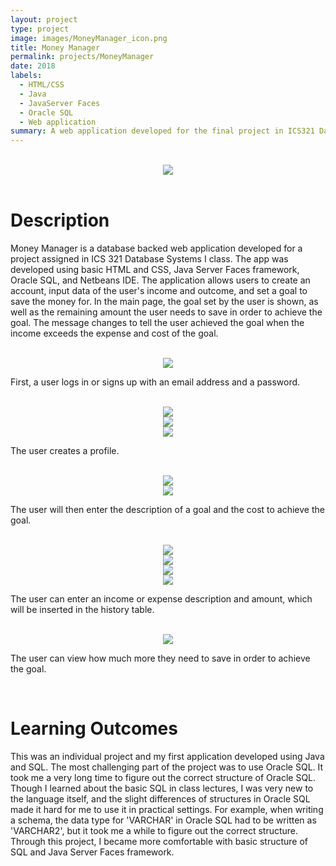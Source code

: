 ```yaml
---
layout: project
type: project
image: images/MoneyManager_icon.png
title: Money Manager
permalink: projects/MoneyManager
date: 2018
labels:
  - HTML/CSS
  - Java
  - JavaServer Faces
  - Oracle SQL
  - Web application
summary: A web application developed for the final project in ICS321 Database Systems I class. 
---
```

<br>

<div align="middle"><img class="ui image" src="../images/MoneyManager_LandingPage.png"></div>
  
<br>

<h1>Description</h1>
<p>
Money Manager is a database backed web application developed for a project assigned in ICS 321 Database Systems I class. 
The app was developed using basic HTML and CSS, Java Server Faces framework, Oracle SQL, and Netbeans IDE. 
The application allows users to create an account, input data of the user's income and outcome, and set a goal to save the money for. 
In the main page, the goal set by the user is shown, as well as the remaining amount the user needs to save in order to achieve the goal. 
The message changes to tell the user achieved the goal when the income exceeds the expense and cost of the goal.
</p>

<br>

<div align="middle"><img class="ui image" src="../images/MoneyManager_Login.png"></div>
<p>
First, a user logs in or signs up with an email address and a password.
</p>

<br>

<div align="middle"><img class="ui image" src="../images/MoneyManager_CreateAccount.png"></div>
<div align="middle"><img class="ui image" src="../images/MoneyManager_Profile.png"></div>
<div align="middle"><img class="ui image" src="../images/MoneyManager_UserHome.png"></div>
<p>
The user creates a profile.
</p>

<br>

<div align="middle"><img class="ui image" src="../images/MoneyManager_SetGoal.png"></div>
<div align="middle"><img class="ui image" src="../images/MoneyManager_UserHome2.png"></div>
<p>
The user will then enter the description of a goal and the cost to achieve the goal.
</p>

<br>

<div align="middle"><img class="ui image" src="../images/MoneyManager_Income.png"></div>
<div align="middle"><img class="ui image" src="../images/MoneyManager_IncomeTable.png"></div>
<div align="middle"><img class="ui image" src="../images/MoneyManager_Expense.png"></div>
<div align="middle"><img class="ui image" src="../images/MoneyManager_ExpenseTable.png"></div>
<p>
The user can enter an income or expense description and amount, which will be inserted in the history table.
</p>

<br>

<div align="middle"><img class="ui image" src="../images/MoneyManager_UserHome3.png"></div>
<p>
The user can view how much more they need to save in order to achieve the goal. 
</p>

<br>

<h1>Learning Outcomes</h1>
<p>
This was an individual project and my first application developed using Java and SQL. 
The most challenging part of the project was to use Oracle SQL. 
It took me a very long time to figure out the correct structure of Oracle SQL. 
Though I learned about the basic SQL in class lectures, I was very new to the language itself, and the slight differences of structures in Oracle SQL made it hard for me to use it in practical settings.
For example, when writing a schema, the data type for 'VARCHAR' in Oracle SQL had to be written as 'VARCHAR2', but it took me a while to figure out the correct structure. 
Through this project, I became more comfortable with basic structure of SQL and Java Server Faces framework. 
</p>

<br>

